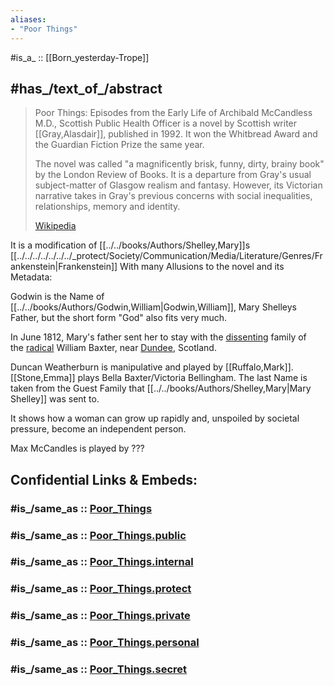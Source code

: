 ```yaml
---
aliases:
- "Poor Things"
---
```


#is_a_ ::  [[Born_yesterday-Trope]] 

## #has_/text_of_/abstract 

> Poor Things: Episodes from the Early Life of Archibald McCandless M.D., 
> Scottish Public Health Officer is a novel by Scottish writer [[Gray,Alasdair]], 
> published in 1992. 
> It won the Whitbread Award and the Guardian Fiction Prize the same year.
>
> The novel was called "a magnificently brisk, funny, dirty, brainy book" 
> by the London Review of Books. 
> It is a departure from Gray's usual subject-matter of Glasgow realism and fantasy. 
> However, its Victorian narrative takes in Gray's previous 
> concerns with social inequalities, relationships, memory and identity.
>
> [Wikipedia](https://en.wikipedia.org/wiki/Poor%20Things)

It is a modification of [[../../books/Authors/Shelley,Mary]]s [[../../../../../../../_protect/Society/Communication/Media/Literature/Genres/Frankenstein|Frankenstein]] 
With many Allusions to the novel and its Metadata: 

Godwin is the Name of [[../../books/Authors/Godwin,William|Godwin,William]], Mary Shelleys Father, but the short form "God" also fits very much. 

In June 1812, Mary's father sent her to stay with the [dissenting](https://en.wikipedia.org/wiki/Dissenter "Dissenter") family of the [radical](https://en.wikipedia.org/wiki/Radicalism_(historical) "Radicalism (historical)") William Baxter, near [Dundee](https://en.wikipedia.org/wiki/Dundee "Dundee"), Scotland. 

Duncan Weatherburn is manipulative and played by [[Ruffalo,Mark]]. 
[[Stone,Emma]] plays Bella Baxter/Victoria Bellingham. The last Name is taken from the Guest Family that [[../../books/Authors/Shelley,Mary|Mary Shelley]] was sent to. 

It shows how a woman can grow up rapidly and, unspoiled by societal pressure, 
become an independent person. 

Max McCandles is played by ???


## Confidential Links & Embeds: 

### #is_/same_as :: [Poor_Things](/_Standards/Society/Communication/Media/Movie/Movie-Genre/Fantasy-Movie/Poor_Things.md) 

### #is_/same_as :: [Poor_Things.public](/_public/Society/Communication/Media/Movie/Movie-Genre/Fantasy-Movie/Poor_Things.public.md) 

### #is_/same_as :: [Poor_Things.internal](/_internal/Society/Communication/Media/Movie/Movie-Genre/Fantasy-Movie/Poor_Things.internal.md) 

### #is_/same_as :: [Poor_Things.protect](/_protect/Society/Communication/Media/Movie/Movie-Genre/Fantasy-Movie/Poor_Things.protect.md) 

### #is_/same_as :: [Poor_Things.private](/_private/Society/Communication/Media/Movie/Movie-Genre/Fantasy-Movie/Poor_Things.private.md) 

### #is_/same_as :: [Poor_Things.personal](/_personal/Society/Communication/Media/Movie/Movie-Genre/Fantasy-Movie/Poor_Things.personal.md) 

### #is_/same_as :: [Poor_Things.secret](/_secret/Society/Communication/Media/Movie/Movie-Genre/Fantasy-Movie/Poor_Things.secret.md)

